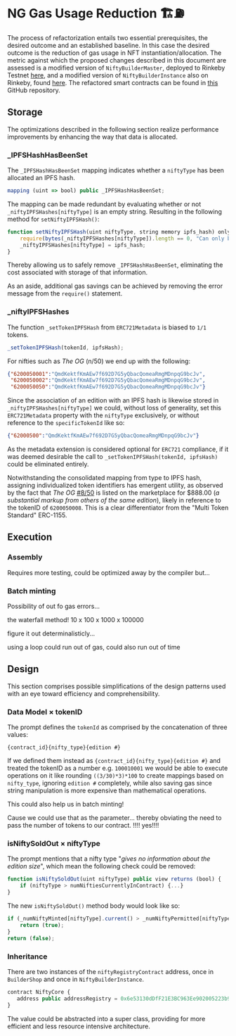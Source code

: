 # NG Gas Usage Reduction 🏗⛽


The process of refactorization entails two essential prerequisites, the desired outcome and an established baseline. In this case the desired outcome is the reduction of gas usage in NFT instantiation/allocation. The metric against which the proposed changes described in this document are assessed is a modified version of  `NiftyBuilderMaster`, deployed to Rinkeby Testnet [here](https://rinkeby.etherscan.io/address/0xab6c1f49989020c31942d12014dcab14b81f99ff#code), and a modified version of `NiftyBuilderInstance` also on Rinkeby, found [here](https://rinkeby.etherscan.io/address/0x64997Ad14666d8e2abc8891602Ac76E4072A065F#code). The refactored smart contracts can be found in [this](https://github.com/smatthewenglish/LandslideLyndon) GitHub repository.

## Storage

The optimizations described in the following section realize performance improvements by enhancing the way that data is allocated. 

### _IPFSHashHasBeenSet
The `_IPFSHashHasBeenSet` mapping indicates whether a `niftyType` has been allocated an IPFS hash. 
```javascript
mapping (uint => bool) public _IPFSHashHasBeenSet;
```
The mapping can be made redundant by evaluating whether or not `_niftyIPFSHashes[niftyType]` is an empty string. Resulting in the following method for `setNiftyIPFSHash()`: 

```javascript
function setNiftyIPFSHash(uint niftyType, string memory ipfs_hash) onlyValidSender public {      
    require(bytes(_niftyIPFSHashes[niftyType]).length == 0, "Can only be set once.");
    _niftyIPFSHashes[niftyType] = ipfs_hash;
}
```
Thereby allowing us to safely remove `_IPFSHashHasBeenSet`, eliminating the cost associated with storage of that information. 

As an aside, additional gas savings can be achieved by removing the error message from the `require()` statement. 

### _niftyIPFSHashes

The function `_setTokenIPFSHash` from `ERC721Metadata` is biased to `1/1` tokens.
```javascript
_setTokenIPFSHash(tokenId, ipfsHash);
 ```
For nifties such as *The OG* (n/50) we end up with the following: 
```json
{"6200050001":"QmdKektfKmAEw7f692D7G5yQbacQomeaRmgMDnpqG9bcJv",
 "6200050002":"QmdKektfKmAEw7f692D7G5yQbacQomeaRmgMDnpqG9bcJv",
 "6200050050":"QmdKektfKmAEw7f692D7G5yQbacQomeaRmgMDnpqG9bcJv"}
```
Since the association of an edition with an IPFS hash is likewise stored in `_niftyIPFSHashes[niftyType]` we could, without loss of generality, set this `ERC721Metadata` property with the `niftyType` exclusively, or without reference to the `specificTokenId` like so:

```json
{"62000500":"QmdKektfKmAEw7f692D7G5yQbacQomeaRmgMDnpqG9bcJv"}
```

As the metadata extension is considered optional for `ERC721` compliance, if it was deemed desirable the call to `_setTokenIPFSHash(tokenId, ipfsHash)` could be eliminated entirely. 

Notwithstanding the consolidated mapping from type to IPFS hash, assigning individualized token identifiers has emergent utility, as observed by the fact that *The OG* [#8/50](https://niftygateway.com/itemdetail/secondary/0xf924fed62a15c879213e677dada6cf7db5174620/6200050008) is listed on the marketplace for $888.00 (*a substantial markup from others of the same edition*), likely in reference to the tokenID of `6200050008`. This is a clear differentiator from the "Multi Token Standard" ERC-1155. 












## Execution

### Assembly 

Requires more testing, could be optimized away by the compiler but...

### Batch minting

Possibility of out fo gas errors...

the waterfall method! 10 x 100 x 1000 x 100000

figure it out determinalisticly... 

using a loop could run out of gas, could also run out of time

## Design

This section comprises possible simplifications of the design patterns used with an eye toward efficiency and comprehensibility. 

### Data Model × tokenID 
The prompt defines the `tokenId` as comprised by the concatenation of three values:
```
{contract_id}{nifty_type}{edition #}
```
If we defined them instead as `{contract_id}{nifty_type}{edition #}` and treated the tokenID as a number e.g. `100010001` we would be able to execute operations on it like rounding `((3/30)*3)*100` to create mappings based on `nifty_type`, ignoring `edition #` completely, while also saving gas since string manipulation is more expensive than mathematical operations.

This could also help us in batch minting!

Cause we could use that as the parameter... thereby obviating the need to pass the number of tokens to our contract. !!!! yes!!!!


### isNiftySoldOut × niftyType

The prompt mentions that a nifty type "*gives no information about the edition size*", which mean the following check could be removed: 
```javascript
function isNiftySoldOut(uint niftyType) public view returns (bool) {
    if (niftyType > numNiftiesCurrentlyInContract) {...}
}
```
The new `isNiftySoldOut()` method body would look like so: 
```javascript
if (_numNiftyMinted[niftyType].current() > _numNiftyPermitted[niftyType]) {
    return (true);
}
return (false);
```


### Inheritance

There are two instances of the `niftyRegistryContract` address, once in `BuilderShop` and once in `NiftyBuilderInstance`.
```javascript
contract NiftyCore {
   address public addressRegistry = 0x6e53130dDfF21E3BC963Ee902005223b9A202106;
}
```
The value could be abstracted into a super class, providing for more efficient and less resource intensive architecture.  














